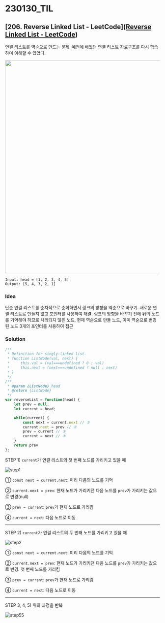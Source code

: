 # 230130_TIL

## [206. Reverse Linked List - LeetCode]([Reverse Linked List - LeetCode](https://leetcode.com/problems/reverse-linked-list/?envType=study-plan&id=level-1))

연결 리스트를 역순으로 만드는 문제. 예전에 배웠던 연결 리스트 자료구조를 다시 학습하며 이해할 수 있었다.

<img src="https://assets.leetcode.com/uploads/2021/02/19/rev1ex1.jpg" title="" alt="" width="692">

```
Input: head = [1, 2, 3, 4, 5]
Output: [5, 4, 3, 2, 1]
```

### Idea

단순 연결 리스트를 순차적으로 순회하면서 링크의 방향을 역순으로 바꾸기. 새로운 연결 리스트르 만들지 않고 포인터를 사용하여 해결. 링크의 방향을 바꾸기 전에 뒤의 노드를 기억해야 하므로 처리되지 않은 노드, 현재 역순으로 만들 노드, 이미 역순으로 변경된 노드 3개의 포인터를 사용하여 접근

### Solution

```js
/**
 * Definition for singly-linked list.
 * function ListNode(val, next) {
 *     this.val = (val===undefined ? 0 : val)
 *     this.next = (next===undefined ? null : next)
 * }
 */
/**
 * @param {ListNode} head
 * @return {ListNode}
 */
var reverseList = function(head) {
    let prev = null;
    let current = head;

    while(current) {
        const next = current.next // ①
        current.next = prev // ②
        prev = current // ③
        current = next // ④
    }
    return prev
};
```

STEP 1) `current`가 연결 리스트의 첫 번째 노드를 가리키고 있을 때

![step1](https://user-images.githubusercontent.com/82589401/215385418-652b600e-69a3-4453-a188-2b8aa9354078.jpg)

① `const next = current.next`: 미리 다음의 노드를 기억 

② `current.next = prev`: 현재 노드가 가리키던 다음 노드를 `prev`가 가리키는 값으로 변경(null)

③ `prev = current`: `prev`가 현재 노드로 가리킴

④ `current = next`: 다음 노드로 이동

***

STEP 2) `current`가 연결 리스트의 두 번째 노드를 가리키고 있을 때

![step2](https://user-images.githubusercontent.com/82589401/215385420-57b276fc-1a4d-44ad-a7f1-7241cf71205a.jpg)

① `const next = current.next`: 미리 다음의 노드를 기억

② `current.next = prev`: 현재 노드가 가리키던 다음 노드를 `prev`가 가리키는 값으로 변경. 첫 번째 노드를 가리킴

③ `prev = current`: `prev`가 현재 노드로 가리킴

④ `current = next`: 다음 노드로 이동

***

STEP 3, 4, 5) 위의 과정을 반복

![step55](https://user-images.githubusercontent.com/82589401/215391008-7a006af6-f115-4554-b26c-d0badc519f4a.jpg)
